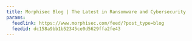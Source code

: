 ```yaml
---
title: Morphisec Blog | The Latest in Ransomware and Cybersecurity
params:
  feedlink: https://www.morphisec.com/feed/?post_type=blog
  feedid: dc158a9bb1b52345ce0d5629ffa2fe43
---
```

